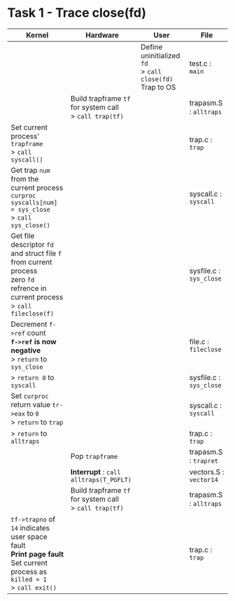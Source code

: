# Task 1 - Trace close(fd)

| Kernel                                                                                                                               | Hardware                                                  | User                                                       | File                    |
| ------------------------------------------------------------------------------------------------------------------------------------ | --------------------------------------------------------- | ---------------------------------------------------------- | ----------------------- |
|                                                                                                                                      |                                                           | Define uninitialized `fd`<br>> `call close(fd)` Trap to OS | test.c : `main`         |
|                                                                                                                                      | Build trapframe `tf` for system call<br>> `call trap(tf)` |                                                            | trapasm.S : `alltraps`  |
| Set current process' `trapframe`<br>> `call syscall()`                                                                               |                                                           |                                                            | trap.c : `trap`         |
| Get trap `num` from the current process `curproc`<br>`syscalls[num] = sys_close`<br>> `call sys_close()`                             |                                                           |                                                            | syscall.c : `syscall`   |
| Get file descriptor `fd` and struct file `f` from current process<br> zero `fd` refrence in current process<br>> `call fileclose(f)` |                                                           |                                                            | sysfile.c : `sys_close` |
| Decrement `f->ref` count<br>**`f->ref` is now negative**<br>> `return` to `sys_close`                                                |                                                           |                                                            | file.c : `fileclose`    |
| > `return 0` to `syscall`                                                                                                            |                                                           |                                                            | sysfile.c : `sys_close` |
| Set `curproc` return value `tr->eax` to `0`<br>> `return` to `trap`                                                                  |                                                           |                                                            | syscall.c : `syscall`   |
| > `return` to `alltraps`                                                                                                             |                                                           |                                                            | trap.c : `trap`         |
|                                                                                                                                      | Pop `trapframe`                                           |                                                            | trapasm.S : `trapret`   |
|                                                                                                                                      | **Interrupt** : `call alltraps(T_PGFLT)`                  |                                                            | vectors.S : `vector14`  |
|                                                                                                                                      | Build trapframe `tf` for system call<br>> `call trap(tf)` |                                                            | trapasm.S : `alltraps`  |
| `tf->trapno` of `14` indicates user space fault<br>**Print page fault**<br>Set current process as `killed = 1`<br>> `call exit()`    |                                                           |                                                            | trap.c : `trap`         |